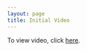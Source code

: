 ```yaml
---
layout: page
title: Initial Video
---
```


To view video, click [here](https://drive.google.com/file/d/1OPTaFgSx9WMHWsEugn0R32dsJ_SX4c9p/view?ts=5c00c1c7).
